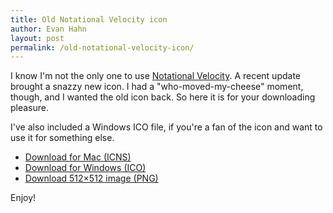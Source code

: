```yaml
---
title: Old Notational Velocity icon
author: Evan Hahn
layout: post
permalink: /old-notational-velocity-icon/
---
```

I know I'm not the only one to use [Notational Velocity](http://notational.net/). A recent update brought a snazzy new icon. I had a "who-moved-my-cheese" moment, though, and I wanted the old icon back. So here it is for your downloading pleasure.

I've also included a Windows ICO file, if you're a fan of the icon and want to use it for something else.

* [Download for Mac (ICNS)](/uploads/nv.icns)
* [Download for Windows (ICO)](/uploads/nv.ico)
* [Download 512×512 image (PNG)](/uploads/nv-512.png)

Enjoy!
